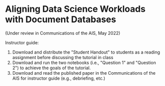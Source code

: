 # Aligning Data Science Workloads with Document Databases

(Under review in Communications of the AIS, May 2022)

Instructor guide:
1) Download and distribute the "Student Handout" to students as a reading assignment before discussing the tutorial in class
2) Download and run the two notebooks (i.e., "Question 1" and "Question 2") to achieve the goals of the tutorial.
3) Download and read the published paper in the Communications of the AIS for instructor guide (e.g., debriefing, etc.)
